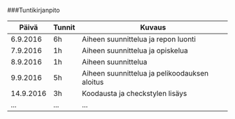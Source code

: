 ###Tuntikirjanpito

Päivä | Tunnit | Kuvaus
---------- | ----- | ------
6.9.2016 | 6h | Aiheen suunnittelua ja repon luonti
7.9.2016 | 1h | Aiheen suunnittelua ja opiskelua
8.9.2016 | 1h | Aiheen suunnittelua
9.9.2016 | 5h | Aiheen suunnittelua ja pelikoodauksen aloitus
14.9.2016 | 3h | Koodausta ja checkstylen lisäys
... | ... | ...